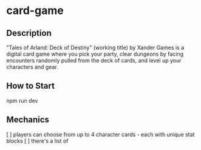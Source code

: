 # card-game

## Description
"Tales of Arland: Deck of Destiny" (working title) by Xander Games is a digital card game where you pick your party, clear dungeons by facing encounters randomly pulled from the deck of cards, and level up your characters and gear.

## How to Start
npm run dev

## Mechanics
[ ] players can choose from up to 4 character cards - each with unique stat blocks
[ ] there's a list of 